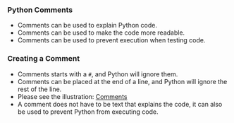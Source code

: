 ### Python Comments
* Comments can be used to explain Python code.
* Comments can be used to make the code more readable.
* Comments can be used to prevent execution when testing code.

### Creating a Comment
* Comments starts with a `#`, and Python will ignore them.
* Comments can be placed at the end of a line, and Python will ignore the rest of the line.
* Please see the illustration: [Comments](Comments.py)
* A comment does not have to be text that explains the code, it can also be used to prevent Python from executing code.